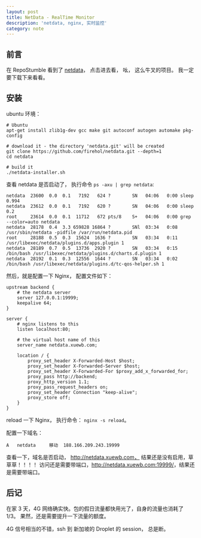 ```yaml
---
layout: post
title: NetData - RealTime Monitor
description: 'netdata, nginx, 实时监控'
category: note
---
```


## 前言

在 RepoStumble 看到了 [netdata](https://github.com/firehol/netdata)， 点击进去看， 吆， 这么牛叉的项目。 我一定要下载下来看看。

## 安装

ubuntu 环境： 

```
# Ubuntu
apt-get install zlib1g-dev gcc make git autoconf autogen automake pkg-config

# download it - the directory 'netdata.git' will be created
git clone https://github.com/firehol/netdata.git --depth=1
cd netdata

# build it
./netdata-installer.sh
```

查看 netdata 是否启动了， 执行命令 `ps -axu | grep netdata`: 

```
netdata  23600  0.0  0.1   7192   624 ?        SN   04:06   0:00 sleep 0.994
netdata  23612  0.0  0.1   7192   620 ?        SN   04:06   0:00 sleep 0.2
root     23614  0.0  0.1  11712   672 pts/8    S+   04:06   0:00 grep --color=auto netdata
netdata  28178  0.4  3.3 659828 16864 ?        SNl  03:34   0:08 /usr/sbin/netdata -pidfile /var/run/netdata.pid
root     28188  0.5  0.3  15624  1636 ?        SN   03:34   0:11 /usr/libexec/netdata/plugins.d/apps.plugin 1
netdata  28189  0.7  0.5  13736  2920 ?        SN   03:34   0:15 /bin/bash /usr/libexec/netdata/plugins.d/charts.d.plugin 1
netdata  28192  0.1  0.3  12556  1644 ?        SN   03:34   0:02 /bin/bash /usr/libexec/netdata/plugins.d/tc-qos-helper.sh 1
```

然后，就是配置一下 Nginx， 配置文件如下： 

```
upstream backend {
    # the netdata server
    server 127.0.0.1:19999;
    keepalive 64;
}

server {
    # nginx listens to this
    listen localhost:80;

    # the virtual host name of this
    server_name netdata.xuewb.com;

    location / {
        proxy_set_header X-Forwarded-Host $host;
        proxy_set_header X-Forwarded-Server $host;
        proxy_set_header X-Forwarded-For $proxy_add_x_forwarded_for;
        proxy_pass http://backend;
        proxy_http_version 1.1;
        proxy_pass_request_headers on;
        proxy_set_header Connection "keep-alive";
        proxy_store off;
    }
}
```

reload 一下 Nginx， 执行命令： `nginx -s reload`。

配置一下域名： 

```
A 	netdata 	移动 	188.166.209.243.19999
```

查看一下，域名是否启动， http://netdata.xuewb.com， 结果还是没有启用，草草草！！！！ 访问还是需要带端口，<http://netdata.xuewb.com:19999/>，结果还是需要带端口。

## 后记

在家 3 天，4G 网络确实快。包的假日流量都快用光了，自身的流量也消耗了 1/3。 果然，还是需要提升一下流量的额度。

4G 信号相当的不错，ssh 到 新加坡的 Droplet 的 session， 总是断。